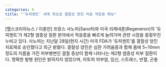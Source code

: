 ```yaml
---
categories: h
title: "‘듀피젠트’ 세계 최초로 결절성 양진 치료 적응증 확보"
---
```

[헬스코리아뉴스 / 이충만] 프랑스 사노피(Sanofi)와 미국 리제네론(Regeneron)의 ‘듀피젠트’가 제2형 염증성 질환 분야에서 적응증을 빠르게 늘려가며 관련 시장을 종횡무진 누비고 있다. 사노피는 지난달 28일(현지 시간) 미국 FDA가 ‘듀피젠트’를 결절성 양진 치료제로 승인했다고 최근 밝혔다. 결절성 양진은 심한 가려움증과 함께 몸에 5~10mm 정도의 지름을 가진 피부병변인 결절 증상이 함께 나타나는 제2형 염증성 피부 질환이다. 명확한 발병 원인은 밝혀지지 않았으며, 아토피 피부염, 임신, 스트레스, 빈혈, 곤충